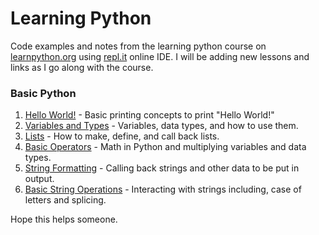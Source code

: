 # Learning Python
Code examples and notes from the learning python course on [learnpython.org](www.learnpython.org) using [repl.it](https://repl.it) online IDE. I will be adding new lessons and links as I go along with the course.

### Basic Python

1. [Hello World!](https://github.com/MaxShalom/learning-python/blob/master/Basics/1-hello-word.py) - Basic printing concepts to print "Hello World!"
2. [Variables and Types](https://github.com/MaxShalom/learning-python/blob/master/Basics/2-variables-and-types.py) - Variables, data types, and how to use them.
3. [Lists](https://github.com/MaxShalom/learning-python/blob/master/Basics/3-lists.py) - How to make, define, and call back lists.
4. [Basic Operators](https://github.com/MaxShalom/learning-python/blob/master/Basics/4-basic-operators.py) - Math in Python and multiplying variables and data types.
5. [String Formatting](https://github.com/MaxShalom/learning-python/blob/master/Basics/5-string-formatting.py) - Calling back strings and other data to be put in output.
6. [Basic String Operations](https://github.com/MaxShalom/learning-python/blob/master/Basics/6-basic-string-operations.py) - Interacting with strings including, case of letters and splicing.

Hope this helps someone.
